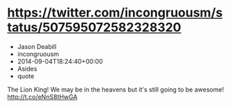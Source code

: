 # https://twitter.com/incongruousm/status/507595072582328320
- Jason Deabill
- incongruousm
- 2014-09-04T18:24:40+00:00
- Asides
- quote

The Lion King! We may be in the heavens but it's still going to be awesome! http://t.co/eNnS8tHwGA